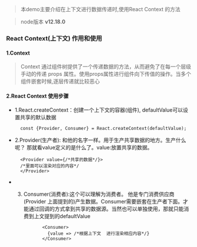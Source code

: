 
>本demo主要介绍在上下文进行数据传递时,使用React Context 的方法

>node版本 **v12.18.0**

### React Context(上下文) 作用和使用

#### 1.Context
>Context 通过组件树提供了一个传递数据的方法，从而避免了在每一个层级手动的传递 props 属性。使用props属性进行组件向下传值的操作。当多个组件嵌套时候,逐层传递就比较恶心


#### 2.React Context 使用步骤
* 1.React.createContext：创建一个上下文的容器(组件), defaultValue可以设置共享的默认数据

	
		const {Provider, Consumer} = React.createContext(defaultValue);

* 2.Provider(生产者): 和他的名字一样。用于生产共享数据的地方。生产什么呢？ 那就看value定义的是什么了。value:放置共享的数据。

		
		<Provider value={/*共享的数据*/}>
	    /*里面可以渲染对应的内容*/
		</Provider>

* 3. Consumer(消费者):这个可以理解为消费者。 他是专门消费供应商(Provider 上面提到的)产生数据。Consumer需要嵌套在生产者下面。才能通过回调的方式拿到共享的数据源。当然也可以单独使用，那就只能消费到上文提到的defaultValue

		
				<Consumer>
				  {value => /*根据上下文  进行渲染相应内容*/}
				</Consumer>